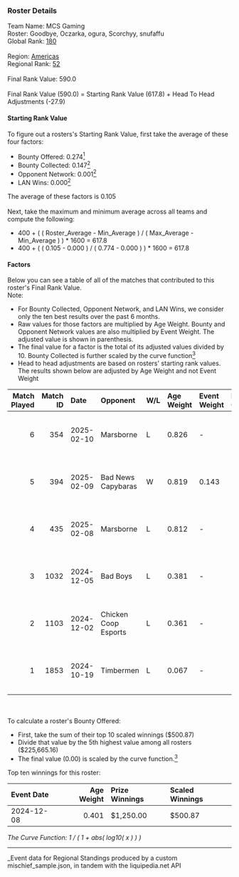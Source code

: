 ### Roster Details<br />
Team Name: MCS Gaming<br />
Roster: Goodbye, Oczarka, ogura, Scorchyy, snufaffu<br />
Global Rank: [180](../../standings_global_2025_04_07.md)<br />
<br />
Region: [Americas]( ../../standings_americas_2025_04_07.md)<br />
Regional Rank: [52]( ../../standings_americas_2025_04_07.md)<br />
<br />
Final Rank Value:  590.0<br />
<br />
Final Rank Value (590.0) = Starting Rank Value (617.8) + Head To Head Adjustments (-27.9)<br />

#### Starting Rank Value<br />
To figure out a rosters's Starting Rank Value, first take the average of these four factors:<br />
- Bounty Offered: 0.274[<sup>1</sup>](#table2)
- Bounty Collected: 0.147[<sup>2</sup>](#table1)
- Opponent Network: 0.001[<sup>2</sup>](#table1)
- LAN Wins: 0.000[<sup>2</sup>](#table1)

The average of these factors is 0.105<br />
<br />
Next, take the maximum and minimum average across all teams and compute the following:<br />
- 400 + ( ( Roster_Average - Min_Average ) / ( Max_Average - Min_Average ) ) * 1600 = 617.8
- 400 + ( ( 0.105 - 0.000 ) / ( 0.774 - 0.000 ) ) * 1600 = 617.8


#### Factors<br />
Below you can see a table of all of the matches that contributed to this roster's Final Rank Value.<br />
Note:<br />

- For Bounty Collected, Opponent Network, and LAN Wins, we consider only the ten best results over the past 6 months.
- Raw values for those factors are multiplied by Age Weight. Bounty and Opponent Network values are also multiplied by Event Weight. The adjusted value is shown in parenthesis.
- The final value for a factor is the total of its adjusted values divided by 10. Bounty Collected is further scaled by the curve function[<sup>3</sup>](#curveFunction)
- Head to head adjustments are based on rosters' starting rank values. The results shown below are adjusted by Age Weight and not Event Weight
<span id="table1"></span><br />


| Match Played | Match ID | Date       | Opponent             | W/L | Age Weight | Event Weight | Bounty Collected | Opponent Network | LAN Wins  | H2H Adj. | Roster                                       |
| -: | -: | :- | :- | :- | :- | :- | :- | :- | :- | -: | :- |
|            6 |      354 | 2025-02-10 | Marsborne            | L   | 0.826      | -            | -                | -                | -         |   -14.56 | Goodbye, Oczarka, ogura, Scorchyy, snufaffu  |
|            5 |      394 | 2025-02-09 | Bad News Capybaras   | W   | 0.819      | 0.143        | 0.000 (0.000)    | 0.101 (0.012)    | 0 (0.000) |    13.82 | Goodbye, Oczarka, ogura, Scorchyy, snufaffu  |
|            4 |      435 | 2025-02-08 | Marsborne            | L   | 0.812      | -            | -                | -                | -         |   -15.81 | Goodbye, Oczarka, ogura, Scorchyy, snufaffu  |
|            3 |     1032 | 2024-12-05 | Bad Boys             | L   | 0.381      | -            | -                | -                | -         |    -5.20 | Goodbye, Oczarka, ogura, Scorchyy, snufaffu  |
|            2 |     1103 | 2024-12-02 | Chicken Coop Esports | L   | 0.361      | -            | -                | -                | -         |    -5.05 | Goodbye, Oczarka, ogura, Scorchyy, snufaffu  |
|            1 |     1853 | 2024-10-19 | Timbermen            | L   | 0.067      | -            | -                | -                | -         |    -1.05 | GibbyATL, Goodbye, ogura, Scorchyy, snufaffu |

<br />
<span id="table2"></span><br />
To calculate a roster's Bounty Offered:<br />

- First, take the sum of their top 10 scaled winnings ($500.87)
- Divide that value by the 5th highest value among all rosters ($225,665.16)
- The final value (0.00) is scaled by the curve function.[<sup>3</sup>](#curveFunction)

Top ten winnings for this roster:<br />

| Event Date | Age Weight | Prize Winnings | Scaled Winnings |
| :- | -: | :- | :- |
| 2024-12-08 |      0.401 | $1,250.00      | $500.87         |


<span id="curveFunction"></span>_The Curve Function: 1 / ( 1 + abs( log10( x ) ) )_<br />

---
_Event data for Regional Standings produced by a custom mischief_sample.json, in tandem with the liquipedia.net API<br />
